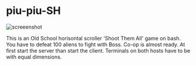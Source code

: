 # piu-piu-SH
![screeenshot](https://user-images.githubusercontent.com/18072680/30594209-f3662d06-9d55-11e7-952e-bbc7e3bd5c15.gif)

This is an Old School horisontal scroller 'Shoot Them All' game on bash. You have to defeat 100 aliens to fight with Boss. Co-op is almost ready. At first start the server than start the client. Terminals on both hosts have to be with equal dimensions.

